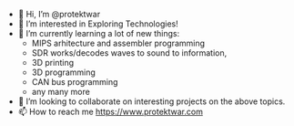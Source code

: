 - 👋 Hi, I’m @protektwar
- 👀 I’m interested in Exploring Technologies!
- 🌱 I’m currently learning a lot of new things:
  - MIPS arhitecture and assembler programming 
  - SDR works/decodes waves to sound to information, 
  - 3D printing
  - 3D programming
  - CAN bus programming
  - any many more 
- 💞️ I’m looking to collaborate on interesting projects on the above topics.
- 📫 How to reach me https://www.protektwar.com

<!---
protektwar/protektwar is a ✨ special ✨ repository because its `README.md` (this file) appears on your GitHub profile.
You can click the Preview link to take a look at your changes.
--->
